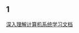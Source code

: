 
## 1 
[深入理解计算机系统学习文档](https://hansimov.gitbook.io/csapp/part2/ch07-linking/7.12-position-independent-code)